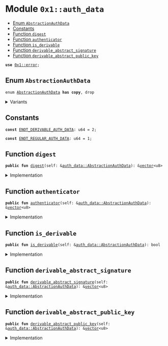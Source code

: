 
<a id="0x1_auth_data"></a>

# Module `0x1::auth_data`



-  [Enum `AbstractionAuthData`](#0x1_auth_data_AbstractionAuthData)
-  [Constants](#@Constants_0)
-  [Function `digest`](#0x1_auth_data_digest)
-  [Function `authenticator`](#0x1_auth_data_authenticator)
-  [Function `is_derivable`](#0x1_auth_data_is_derivable)
-  [Function `derivable_abstract_signature`](#0x1_auth_data_derivable_abstract_signature)
-  [Function `derivable_abstract_public_key`](#0x1_auth_data_derivable_abstract_public_key)


<pre><code><b>use</b> <a href="../../libra2-stdlib/../move-stdlib/doc/error.md#0x1_error">0x1::error</a>;
</code></pre>



<a id="0x1_auth_data_AbstractionAuthData"></a>

## Enum `AbstractionAuthData`



<pre><code>enum <a href="auth_data.md#0x1_auth_data_AbstractionAuthData">AbstractionAuthData</a> <b>has</b> <b>copy</b>, drop
</code></pre>



<details>
<summary>Variants</summary>


<details>
<summary>V1</summary>


<details>
<summary>Fields</summary>


<dl>
<dt>
<code>digest: <a href="../../libra2-stdlib/../move-stdlib/doc/vector.md#0x1_vector">vector</a>&lt;u8&gt;</code>
</dt>
<dd>

</dd>
<dt>
<code>authenticator: <a href="../../libra2-stdlib/../move-stdlib/doc/vector.md#0x1_vector">vector</a>&lt;u8&gt;</code>
</dt>
<dd>

</dd>
</dl>


</details>

</details>

<details>
<summary>DerivableV1</summary>


<details>
<summary>Fields</summary>


<dl>
<dt>
<code>digest: <a href="../../libra2-stdlib/../move-stdlib/doc/vector.md#0x1_vector">vector</a>&lt;u8&gt;</code>
</dt>
<dd>

</dd>
<dt>
<code>abstract_signature: <a href="../../libra2-stdlib/../move-stdlib/doc/vector.md#0x1_vector">vector</a>&lt;u8&gt;</code>
</dt>
<dd>

</dd>
<dt>
<code>abstract_public_key: <a href="../../libra2-stdlib/../move-stdlib/doc/vector.md#0x1_vector">vector</a>&lt;u8&gt;</code>
</dt>
<dd>

</dd>
</dl>


</details>

</details>

</details>

<a id="@Constants_0"></a>

## Constants


<a id="0x1_auth_data_ENOT_DERIVABLE_AUTH_DATA"></a>



<pre><code><b>const</b> <a href="auth_data.md#0x1_auth_data_ENOT_DERIVABLE_AUTH_DATA">ENOT_DERIVABLE_AUTH_DATA</a>: u64 = 2;
</code></pre>



<a id="0x1_auth_data_ENOT_REGULAR_AUTH_DATA"></a>



<pre><code><b>const</b> <a href="auth_data.md#0x1_auth_data_ENOT_REGULAR_AUTH_DATA">ENOT_REGULAR_AUTH_DATA</a>: u64 = 1;
</code></pre>



<a id="0x1_auth_data_digest"></a>

## Function `digest`



<pre><code><b>public</b> <b>fun</b> <a href="auth_data.md#0x1_auth_data_digest">digest</a>(self: &<a href="auth_data.md#0x1_auth_data_AbstractionAuthData">auth_data::AbstractionAuthData</a>): &<a href="../../libra2-stdlib/../move-stdlib/doc/vector.md#0x1_vector">vector</a>&lt;u8&gt;
</code></pre>



<details>
<summary>Implementation</summary>


<pre><code><b>public</b> <b>fun</b> <a href="auth_data.md#0x1_auth_data_digest">digest</a>(self: &<a href="auth_data.md#0x1_auth_data_AbstractionAuthData">AbstractionAuthData</a>): &<a href="../../libra2-stdlib/../move-stdlib/doc/vector.md#0x1_vector">vector</a>&lt;u8&gt; {
    &self.digest
}
</code></pre>



</details>

<a id="0x1_auth_data_authenticator"></a>

## Function `authenticator`



<pre><code><b>public</b> <b>fun</b> <a href="auth_data.md#0x1_auth_data_authenticator">authenticator</a>(self: &<a href="auth_data.md#0x1_auth_data_AbstractionAuthData">auth_data::AbstractionAuthData</a>): &<a href="../../libra2-stdlib/../move-stdlib/doc/vector.md#0x1_vector">vector</a>&lt;u8&gt;
</code></pre>



<details>
<summary>Implementation</summary>


<pre><code><b>public</b> <b>fun</b> <a href="auth_data.md#0x1_auth_data_authenticator">authenticator</a>(self: &<a href="auth_data.md#0x1_auth_data_AbstractionAuthData">AbstractionAuthData</a>): &<a href="../../libra2-stdlib/../move-stdlib/doc/vector.md#0x1_vector">vector</a>&lt;u8&gt; {
    <b>assert</b>!(self is V1, <a href="../../libra2-stdlib/../move-stdlib/doc/error.md#0x1_error_invalid_argument">error::invalid_argument</a>(<a href="auth_data.md#0x1_auth_data_ENOT_REGULAR_AUTH_DATA">ENOT_REGULAR_AUTH_DATA</a>));
    &self.authenticator
}
</code></pre>



</details>

<a id="0x1_auth_data_is_derivable"></a>

## Function `is_derivable`



<pre><code><b>public</b> <b>fun</b> <a href="auth_data.md#0x1_auth_data_is_derivable">is_derivable</a>(self: &<a href="auth_data.md#0x1_auth_data_AbstractionAuthData">auth_data::AbstractionAuthData</a>): bool
</code></pre>



<details>
<summary>Implementation</summary>


<pre><code><b>public</b> <b>fun</b> <a href="auth_data.md#0x1_auth_data_is_derivable">is_derivable</a>(self: &<a href="auth_data.md#0x1_auth_data_AbstractionAuthData">AbstractionAuthData</a>): bool {
    self is DerivableV1
}
</code></pre>



</details>

<a id="0x1_auth_data_derivable_abstract_signature"></a>

## Function `derivable_abstract_signature`



<pre><code><b>public</b> <b>fun</b> <a href="auth_data.md#0x1_auth_data_derivable_abstract_signature">derivable_abstract_signature</a>(self: &<a href="auth_data.md#0x1_auth_data_AbstractionAuthData">auth_data::AbstractionAuthData</a>): &<a href="../../libra2-stdlib/../move-stdlib/doc/vector.md#0x1_vector">vector</a>&lt;u8&gt;
</code></pre>



<details>
<summary>Implementation</summary>


<pre><code><b>public</b> <b>fun</b> <a href="auth_data.md#0x1_auth_data_derivable_abstract_signature">derivable_abstract_signature</a>(self: &<a href="auth_data.md#0x1_auth_data_AbstractionAuthData">AbstractionAuthData</a>): &<a href="../../libra2-stdlib/../move-stdlib/doc/vector.md#0x1_vector">vector</a>&lt;u8&gt; {
    <b>assert</b>!(self is DerivableV1, <a href="../../libra2-stdlib/../move-stdlib/doc/error.md#0x1_error_invalid_argument">error::invalid_argument</a>(<a href="auth_data.md#0x1_auth_data_ENOT_REGULAR_AUTH_DATA">ENOT_REGULAR_AUTH_DATA</a>));
    &self.abstract_signature
}
</code></pre>



</details>

<a id="0x1_auth_data_derivable_abstract_public_key"></a>

## Function `derivable_abstract_public_key`



<pre><code><b>public</b> <b>fun</b> <a href="auth_data.md#0x1_auth_data_derivable_abstract_public_key">derivable_abstract_public_key</a>(self: &<a href="auth_data.md#0x1_auth_data_AbstractionAuthData">auth_data::AbstractionAuthData</a>): &<a href="../../libra2-stdlib/../move-stdlib/doc/vector.md#0x1_vector">vector</a>&lt;u8&gt;
</code></pre>



<details>
<summary>Implementation</summary>


<pre><code><b>public</b> <b>fun</b> <a href="auth_data.md#0x1_auth_data_derivable_abstract_public_key">derivable_abstract_public_key</a>(self: &<a href="auth_data.md#0x1_auth_data_AbstractionAuthData">AbstractionAuthData</a>): &<a href="../../libra2-stdlib/../move-stdlib/doc/vector.md#0x1_vector">vector</a>&lt;u8&gt; {
    <b>assert</b>!(self is DerivableV1, <a href="../../libra2-stdlib/../move-stdlib/doc/error.md#0x1_error_invalid_argument">error::invalid_argument</a>(<a href="auth_data.md#0x1_auth_data_ENOT_DERIVABLE_AUTH_DATA">ENOT_DERIVABLE_AUTH_DATA</a>));
    &self.abstract_public_key
}
</code></pre>



</details>


[move-book]: https://docs.libra2.org/move/book/SUMMARY
